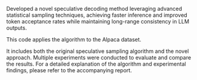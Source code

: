 Developed a novel speculative decoding method leveraging advanced statistical sampling techniques, achieving faster inference and improved token acceptance rates while maintaining long-range consistency in LLM outputs.

This code applies the algorithm to the Alpaca dataset.

It includes both the original speculative sampling algorithm and the novel approach. Multiple experiments were conducted to evaluate and compare the results. For a detailed explanation of the algorithm and experimental findings, please refer to the accompanying report.
